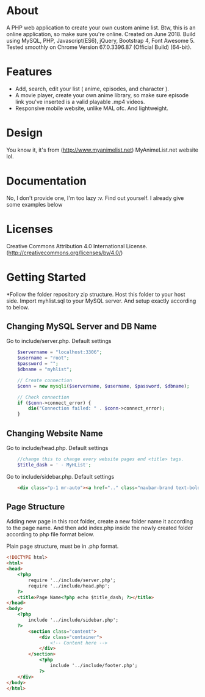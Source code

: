 # About
A PHP web application to create your own custom anime list. Btw, this is an online application, so make sure you're online.
Created on June 2018.
Build using MySQL, PHP, Javascript(ES6), jQuery, Bootstrap 4, Font Awesome 5.
Tested smoothly on Chrome Version 67.0.3396.87 (Official Build) (64-bit).

# Features
- Add, search, edit your list ( anime, episodes, and character ).
- A movie player, create your own anime library, so make sure episode link you've inserted is a valid playable .mp4 videos.
- Responsive mobile website, unlike MAL ofc. And lightweight.

# Design
You know it, it's from (http://www.myanimelist.net) MyAnimeList.net website lol.

# Documentation
No, I don't provide one, I'm too lazy :v. Find out yourself. I already give some examples below

# Licenses
Creative Commons Attribution 4.0 International License. (http://creativecommons.org/licenses/by/4.0/)

# Getting Started
*Follow the folder repository zip structure.
Host this folder to your host side.
Import myhlist.sql to your MySQL server.
And setup exactly according to below.

## Changing MySQL Server and DB Name
Go to include/server.php.
Default settings
```php
    $servername = "localhost:3306";
    $username = "root";
    $password = "";
    $dbname = "myhlist";

    // Create connection
    $conn = new mysqli($servername, $username, $password, $dbname);

    // Check connection
    if ($conn->connect_error) {
        die("Connection failed: " . $conn->connect_error);
    } 
```
## Changing Website Name
Go to include/head.php.
Default settings
```php
    //change this to change every website pages end <title> tags.
    $title_dash = ' - MyHList';
```

Go to include/sidebar.php.
Default settings
```html
    <div class="p-1 mr-auto"><a href=".." class="navbar-brand text-bold">MyHList.net</a></div>
```

## Page Structure
Adding new page in this root folder, create a new folder name it according to the page name.
And then add index.php inside the newly created folder according to php file format below.

Plain page structure, must be in .php format.
```html
<!DOCTYPE html>
<html>
<head>
    <?php
        require '../include/server.php';
        require '../include/head.php';
    ?>
    <title>Page Name<?php echo $title_dash; ?></title>
</head>
<body>
    <?php
        include '../include/sidebar.php';
    ?>
        <section class="content">
            <div class="container">
                <!-- Content here -->
            </div>
        </section>
            <?php
                include '../include/footer.php';
            ?>
    </div>
</body>
</html>
```
